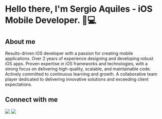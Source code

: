 # Hello there, I'm Sergio Aquiles - iOS Mobile Developer. 📲💻

## About me
Results-driven iOS developer with a passion for creating mobile applications. Over 2 years of experience designing and developing robust iOS apps. Proven expertise in iOS frameworks and technologies, with a strong focus on delivering high-quality, scalable, and maintainable code. Actively committed to continuous learning and growth. A collaborative team player dedicated to delivering innovative solutions and exceeding client expectations.

## Connect with me
   
<div align="left"> 
 <a href="https://www.linkedin.com/in/sergioaquiles/" target="_blank"><img src="https://img.shields.io/badge/-LinkedIn-%230077B5?style=for-the-badge&logo=linkedin&logoColor=white" target="_blank"></a> 
 <a href="https://twitter.com/sergitoaquiles" target="_blank"><img src="https://img.shields.io/badge/-Twitter-%230077B5?style=for-the-badge&logo=twitter&logoColor=white" target="_blank"></a>
</div>